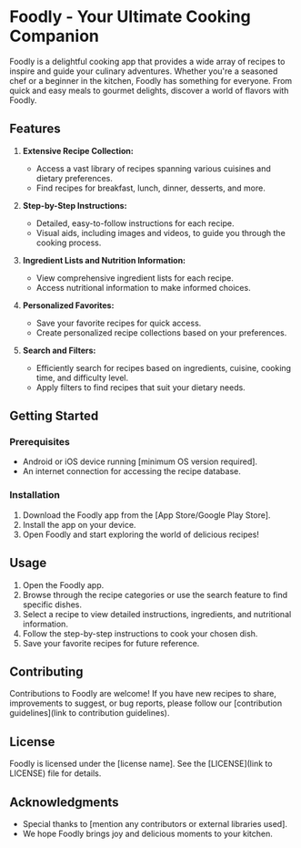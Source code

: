 # Foodly - Your Ultimate Cooking Companion
Foodly is a delightful cooking app that provides a wide array of recipes to inspire and guide your culinary adventures. Whether you're a seasoned chef or a beginner in the kitchen, Foodly has something for everyone. From quick and easy meals to gourmet delights, discover a world of flavors with Foodly.

## Features

1. **Extensive Recipe Collection:**
   - Access a vast library of recipes spanning various cuisines and dietary preferences.
   - Find recipes for breakfast, lunch, dinner, desserts, and more.

2. **Step-by-Step Instructions:**
   - Detailed, easy-to-follow instructions for each recipe.
   - Visual aids, including images and videos, to guide you through the cooking process.

3. **Ingredient Lists and Nutrition Information:**
   - View comprehensive ingredient lists for each recipe.
   - Access nutritional information to make informed choices.

4. **Personalized Favorites:**
   - Save your favorite recipes for quick access.
   - Create personalized recipe collections based on your preferences.

5. **Search and Filters:**
   - Efficiently search for recipes based on ingredients, cuisine, cooking time, and difficulty level.
   - Apply filters to find recipes that suit your dietary needs.

## Getting Started

### Prerequisites
- Android or iOS device running [minimum OS version required].
- An internet connection for accessing the recipe database.

### Installation
1. Download the Foodly app from the [App Store/Google Play Store].
2. Install the app on your device.
3. Open Foodly and start exploring the world of delicious recipes!

## Usage
1. Open the Foodly app.
2. Browse through the recipe categories or use the search feature to find specific dishes.
3. Select a recipe to view detailed instructions, ingredients, and nutritional information.
4. Follow the step-by-step instructions to cook your chosen dish.
5. Save your favorite recipes for future reference.

## Contributing
Contributions to Foodly are welcome! If you have new recipes to share, improvements to suggest, or bug reports, please follow our [contribution guidelines](link to contribution guidelines).

## License
Foodly is licensed under the [license name]. See the [LICENSE](link to LICENSE) file for details.

## Acknowledgments
- Special thanks to [mention any contributors or external libraries used].
- We hope Foodly brings joy and delicious moments to your kitchen.
